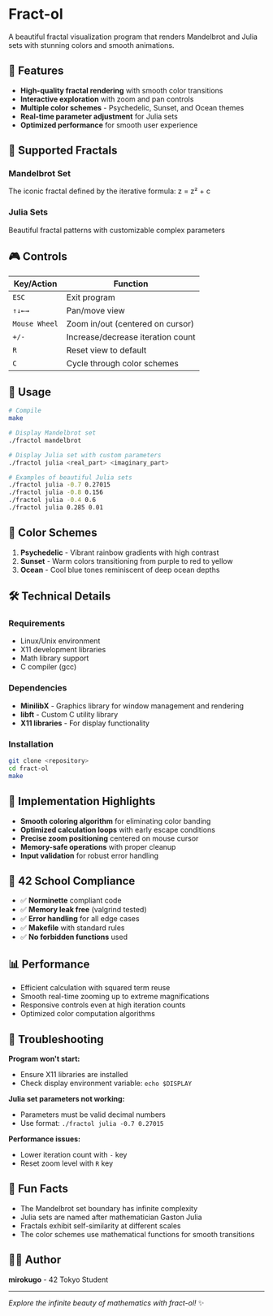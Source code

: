 # Fract-ol

A beautiful fractal visualization program that renders Mandelbrot and Julia sets with stunning colors and smooth animations.

## 🌟 Features

- **High-quality fractal rendering** with smooth color transitions
- **Interactive exploration** with zoom and pan controls
- **Multiple color schemes** - Psychedelic, Sunset, and Ocean themes
- **Real-time parameter adjustment** for Julia sets
- **Optimized performance** for smooth user experience

## 🎯 Supported Fractals

### Mandelbrot Set
The iconic fractal defined by the iterative formula: z = z² + c

### Julia Sets
Beautiful fractal patterns with customizable complex parameters

## 🎮 Controls

| Key/Action | Function |
|------------|----------|
| `ESC` | Exit program |
| `↑↓←→` | Pan/move view |
| `Mouse Wheel` | Zoom in/out (centered on cursor) |
| `+/-` | Increase/decrease iteration count |
| `R` | Reset view to default |
| `C` | Cycle through color schemes |

## 🚀 Usage

```bash
# Compile
make

# Display Mandelbrot set
./fractol mandelbrot

# Display Julia set with custom parameters
./fractol julia <real_part> <imaginary_part>

# Examples of beautiful Julia sets
./fractol julia -0.7 0.27015
./fractol julia -0.8 0.156
./fractol julia -0.4 0.6
./fractol julia 0.285 0.01
```

## 🎨 Color Schemes

1. **Psychedelic** - Vibrant rainbow gradients with high contrast
2. **Sunset** - Warm colors transitioning from purple to red to yellow
3. **Ocean** - Cool blue tones reminiscent of deep ocean depths

## 🛠️ Technical Details

### Requirements
- Linux/Unix environment
- X11 development libraries
- Math library support
- C compiler (gcc)

### Dependencies
- **MinilibX** - Graphics library for window management and rendering
- **libft** - Custom C utility library
- **X11 libraries** - For display functionality

### Installation
```bash
git clone <repository>
cd fract-ol
make
```

## 🔧 Implementation Highlights

- **Smooth coloring algorithm** for eliminating color banding
- **Optimized calculation loops** with early escape conditions  
- **Precise zoom positioning** centered on mouse cursor
- **Memory-safe operations** with proper cleanup
- **Input validation** for robust error handling

## 🎯 42 School Compliance

- ✅ **Norminette** compliant code
- ✅ **Memory leak free** (valgrind tested)
- ✅ **Error handling** for all edge cases
- ✅ **Makefile** with standard rules
- ✅ **No forbidden functions** used

## 📊 Performance

- Efficient calculation with squared term reuse
- Smooth real-time zooming up to extreme magnifications
- Responsive controls even at high iteration counts
- Optimized color computation algorithms

## 🐛 Troubleshooting

**Program won't start:**
- Ensure X11 libraries are installed
- Check display environment variable: `echo $DISPLAY`

**Julia set parameters not working:**
- Parameters must be valid decimal numbers
- Use format: `./fractol julia -0.7 0.27015`

**Performance issues:**
- Lower iteration count with `-` key
- Reset zoom level with `R` key

## 🎉 Fun Facts

- The Mandelbrot set boundary has infinite complexity
- Julia sets are named after mathematician Gaston Julia
- Fractals exhibit self-similarity at different scales
- The color schemes use mathematical functions for smooth transitions

## 👨‍💻 Author

**mirokugo** - 42 Tokyo Student

---

*Explore the infinite beauty of mathematics with fract-ol!* ✨